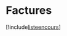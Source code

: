 # Factures

[!include[listeencours](factures.listeencours.autogen.md)]







































